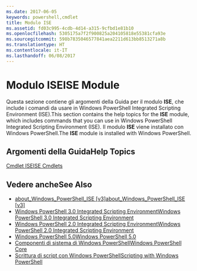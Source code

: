 ```yaml
---
ms.date: 2017-06-05
keywords: powershell,cmdlet
title: Modulo ISE
ms.assetid: fd03c995-4cdb-4d14-a315-9cfbd1e81b10
ms.openlocfilehash: 5305175a7f2f900825a204105818e55381cfa93e
ms.sourcegitcommit: 598b7835046577841aea2211d613bb8513271a8b
ms.translationtype: HT
ms.contentlocale: it-IT
ms.lasthandoff: 06/08/2017
---
```

# <a name="ise-module"></a><span data-ttu-id="0c63f-103">Modulo ISE</span><span class="sxs-lookup"><span data-stu-id="0c63f-103">ISE Module</span></span>
<span data-ttu-id="0c63f-104">Questa sezione contiene gli argomenti della Guida per il modulo **ISE**, che include i comandi da usare in Windows PowerShell Integrated Scripting Environment (ISE).</span><span class="sxs-lookup"><span data-stu-id="0c63f-104">This section contains the help topics for the **ISE** module, which includes commands that you can use in Windows PowerShell Integrated Scripting Environment (ISE).</span></span> <span data-ttu-id="0c63f-105">Il modulo **ISE** viene installato con Windows PowerShell.</span><span class="sxs-lookup"><span data-stu-id="0c63f-105">The **ISE** module is installed with Windows PowerShell.</span></span>

## <a name="help-topics"></a><span data-ttu-id="0c63f-106">Argomenti della Guida</span><span class="sxs-lookup"><span data-stu-id="0c63f-106">Help Topics</span></span>
[<span data-ttu-id="0c63f-107">Cmdlet ISE</span><span class="sxs-lookup"><span data-stu-id="0c63f-107">ISE Cmdlets</span></span>](http://go.microsoft.com/fwlink/?LinkID=254686)

## <a name="see-also"></a><span data-ttu-id="0c63f-108">Vedere anche</span><span class="sxs-lookup"><span data-stu-id="0c63f-108">See Also</span></span>
- [<span data-ttu-id="0c63f-109">about_Windows_PowerShell_ISE [v3]</span><span class="sxs-lookup"><span data-stu-id="0c63f-109">about_Windows_PowerShell_ISE [v3]</span></span>](https://technet.microsoft.com/en-us/library/dfa54d47-60c6-4fff-8197-c747e8d411bb)
- [<span data-ttu-id="0c63f-110">Windows PowerShell 3.0 Integrated Scripting Environment</span><span class="sxs-lookup"><span data-stu-id="0c63f-110">Windows PowerShell 3.0 Integrated Scripting Environment</span></span>](http://go.microsoft.com/fwlink/?LinkId=254681)
- [<span data-ttu-id="0c63f-111">Windows PowerShell 2.0 Integrated Scripting Environment</span><span class="sxs-lookup"><span data-stu-id="0c63f-111">Windows PowerShell 2.0 Integrated Scripting Environment</span></span>](http://go.microsoft.com/fwlink/?LinkID=238569)
- [<span data-ttu-id="0c63f-112">Windows PowerShell 5.0</span><span class="sxs-lookup"><span data-stu-id="0c63f-112">Windows PowerShell 5.0</span></span>](../core-modules/Windows-PowerShell-5.0.md)
- [<span data-ttu-id="0c63f-113">Componenti di sistema di Windows PowerShell</span><span class="sxs-lookup"><span data-stu-id="0c63f-113">Windows PowerShell Core</span></span>](https://technet.microsoft.com/en-us/library/4b75f1e4-f327-48f3-92ab-bf5435094d41)
- [<span data-ttu-id="0c63f-114">Scrittura di script con Windows PowerShell</span><span class="sxs-lookup"><span data-stu-id="0c63f-114">Scripting with Windows PowerShell</span></span>](../../getting-started/fundamental/Scripting-with-Windows-PowerShell.md)


